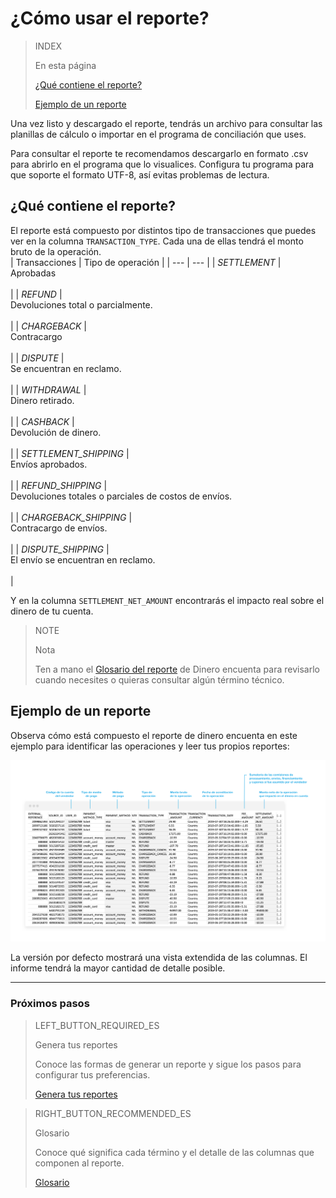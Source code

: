 # ¿Cómo usar el reporte?


> INDEX
>
> En esta página
>
> [¿Qué contiene el reporte?](#bookmark_¿qué_contiene_el_reporte?)
>
> [Ejemplo de un reporte](#bookmark_ejemplo_de_un_reporte)


Una vez listo y descargado el reporte, tendrás un archivo para consultar las planillas de cálculo o importar en el programa de conciliación que uses.

Para consultar el reporte te recomendamos descargarlo en formato .csv para abrirlo en el programa que lo visualices. Configura tu programa para que soporte el formato UTF-8, así evitas problemas de lectura. 

## ¿Qué contiene el reporte?

El reporte está compuesto por distintos tipo de transacciones que puedes ver en la columna `TRANSACTION_TYPE`. Cada una de ellas tendrá el monto bruto de la operación.
<br/>
| Transacciones | Tipo de operación |
| --- | --- |
| *SETTLEMENT* |<br/> Aprobadas<br/><br/>|
| *REFUND* |<br/> Devoluciones total o parcialmente.<br/><br/> |
| *CHARGEBACK* | <br/>Contracargo<br/><br/> |
| *DISPUTE* |<br/> Se encuentran en reclamo.<br/><br/>|
| *WITHDRAWAL* | <br/>Dinero retirado.<br/><br/>|
| *CASHBACK* | <br/> Devolución de dinero.<br/><br/> |
| *SETTLEMENT_SHIPPING* | <br/> Envíos aprobados.<br/><br/> |
| *REFUND_SHIPPING* | <br/> Devoluciones totales o parciales de costos de envíos.<br/><br/> |
| *CHARGEBACK_SHIPPING* | <br/> Contracargo de envíos.<br/><br/> |
| *DISPUTE_SHIPPING* | <br/> El envío se encuentran en reclamo.<br/><br/> |


Y en la columna `SETTLEMENT_NET_AMOUNT` encontrarás el impacto real sobre el dinero de tu cuenta.

> NOTE
>
> Nota
>
> Ten a mano el [Glosario del reporte](https://www.mercadopago.com.ar/developers/es/guides/reports/account-money/glossary/) de Dinero encuenta para revisarlo cuando necesites o quieras consultar algún término técnico.

## Ejemplo de un reporte

Observa cómo está compuesto el reporte de dinero encuenta en este ejemplo para identificar las operaciones y leer tus propios reportes:


![Reporte de dinero en cuenta Ejemplos Mercado Pago](/images/manage-account/reports/example-settlement-es.png)

La versión por defecto mostrará una vista extendida de las columnas. El informe tendrá la mayor cantidad de detalle posible.

<hr/>

### Próximos pasos

> LEFT_BUTTON_REQUIRED_ES
>
> Genera tus reportes
>
> Conoce las formas de generar un reporte y sigue los pasos para configurar tus preferencias.
>
> [Genera tus reportes](https://www.mercadopago.com.ar/developers/es/guides/reports/account-money/generate/)

> RIGHT_BUTTON_RECOMMENDED_ES
>
> Glosario
>
> Conoce qué significa cada término y el detalle de las columnas que componen al reporte.
>
> [Glosario](https://www.mercadopago.com.ar/developers/es/guides/reports/account-money/glossary/)

